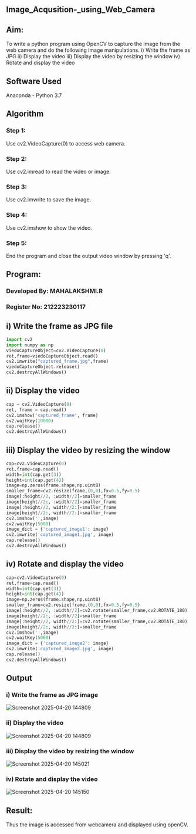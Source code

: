 ## Image_Acqusition-_using_Web_Camera
## Aim:
 
To write a python program using OpenCV to capture the image from the web camera and do the following image manipulations.
i) Write the frame as JPG 
ii) Display the video 
iii) Display the video by resizing the window
iv) Rotate and display the video

## Software Used
Anaconda - Python 3.7
## Algorithm
### Step 1:
Use cv2.VideoCapture(0) to access web camera.

### Step 2:
Use cv2.imread to read the video or image.

### Step 3:
Use cv2.imwrite to save the image.

### Step 4:
Use cv2.imshow to show the video.

### Step 5:
End the program and close the output video window by pressing 'q'.


## Program:
### Developed By: MAHALAKSHMI.R
### Register No: 212223230117

## i) Write the frame as JPG file
``` Python
import cv2
import numpy as np
viedoCaptureObject=cv2.VideoCapture(0)
ret,frame=viedoCaptureObject.read()
cv2.imwrite("captured_frame.jpg",frame)
viedoCaptureObject.release()
cv2.destroyAllWindows()
```

## ii) Display the video
```Python
cap = cv2.VideoCapture(0)
ret, frame = cap.read()
cv2.imshow('captured_frame', frame)
cv2.waitKey(10000)
cap.release()
cv2.destroyAllWindows()
```

## iii) Display the video by resizing the window
```Python
cap=cv2.VideoCapture(0)
ret,frame=cap.read()
width=int(cap.get(3))
height=int(cap.get(4))
image=np.zeros(frame.shape,np.uint8)
smaller_frame=cv2.resize(frame,(0,0),fx=0.5,fy=0.5)
image[:height//2, :width//2]=smaller_frame
image[height//2:, :width//2]=smaller_frame
image[:height//2, width//2:]=smaller_frame
image[height//2:, width//2:]=smaller_frame
cv2.imshow('',image)
cv2.waitKey(5000)  
image_dict = {'captured_image1': image}
cv2.imwrite('captured_image1.jpg', image)
cap.release()
cv2.destroyAllWindows()
```

## iv) Rotate and display the video
```Python
cap=cv2.VideoCapture(0)
ret,frame=cap.read()
width=int(cap.get(3))
height=int(cap.get(4))
image=np.zeros(frame.shape,np.uint8)
smaller_frame=cv2.resize(frame,(0,0),fx=0.5,fy=0.5)
image[:height//2, :width//2]=cv2.rotate(smaller_frame,cv2.ROTATE_180)
image[height//2:, :width//2]=smaller_frame
image[:height//2, width//2:]=cv2.rotate(smaller_frame,cv2.ROTATE_180)
image[height//2:, width//2:]=smaller_frame
cv2.imshow('',image)
cv2.waitKey(5000) 
image_dict = {'captured_image2': image}
cv2.imwrite('captured_image2.jpg', image)
cap.release()
cv2.destroyAllWindows()

```

## Output

### i) Write the frame as JPG image
![Screenshot 2025-04-20 144809](https://github.com/user-attachments/assets/70014d98-5892-4750-b05f-ec45a090775a)




### ii) Display the video
![Screenshot 2025-04-20 144809](https://github.com/user-attachments/assets/70014d98-5892-4750-b05f-ec45a090775a)



### iii) Display the video by resizing the window
![Screenshot 2025-04-20 145021](https://github.com/user-attachments/assets/48aeabb8-8a5f-48ff-959c-77f7bf2b4593)


### iv) Rotate and display the video

![Screenshot 2025-04-20 145150](https://github.com/user-attachments/assets/12cca1e7-f11b-4f86-b04d-5b3aab86d678)




## Result:
Thus the image is accessed from webcamera and displayed using openCV.
